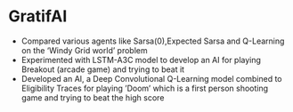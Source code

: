 # GratifAI

- Compared various agents like Sarsa(0),Expected Sarsa and Q-Learning on the ‘Windy Grid world’ problem
- Experimented with LSTM-A3C model to develop an AI for playing Breakout (arcade game) and trying to beat it
- Developed an AI, a Deep Convolutional Q-Learning model combined to Eligibility Traces for playing ’Doom’ which is a first person shooting game and trying to beat the high score
